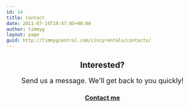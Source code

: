 ```yaml
---
id: 14
title: Contact
date: 2011-07-14T19:47:05+00:00
author: timmyg
layout: page
guid: http://timmygcentral.com/cincyrentals/contacts/
---
```


<div class="container" id="main-content" style="text-align:center;">
<h2>Interested?</h2>
<p style="font-size: 18px;line-height: 22px;">
  Send us a message. We'll get back to you quickly!
</p>
<h3 id="a-hrefmailtobadxxgexxxxxxxxxpizaxxzzgxxxxmailcom-onmouseoverthishrefthishrefreplacexgcontact-mea"><a href="cynxdxicxappel@xgmaxxil.xcoxxmx" onmouseover="this.href=this.href.replace(/x/g,'');">Contact me</a></h3>
</div>
